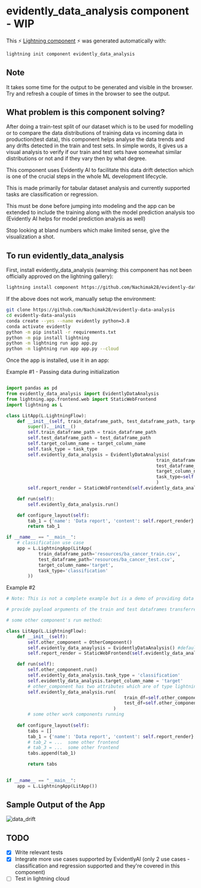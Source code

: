 # evidently_data_analysis component - WIP

This ⚡ [Lightning component](lightning.ai) ⚡ was generated automatically with:

```bash
lightning init component evidently_data_analysis
```

## Note
It takes some time for the output to be generated and visible in the browser. Try and refresh a couple of times in the browser to see the output.

## What problem is this component solving?
After doing a train-test split of our dataset which is to be used for modelling or to compare the data distributions of training data vs incoming data in production(test data), this component helps analyse the data trends and any drifts detected in the train and test sets. In simple words, it gives us a visual analysis to verify if our train and test sets have somewhat similar distributions or not and if they vary then by what degree.

This component uses Evidently AI to facilitate this data drift detection which is one of the crucial steps in the whole ML development lifecycle.

This is made primarily for tabular dataset analysis and currently supported tasks are classification or regression.

This must be done before jumping into modeling and the app can be extended to include the training along with the model prediction analysis too (Evidently AI helps for model prediction analysis as well)

Stop looking at bland numbers which make limited sense, give the visualization a shot.

## To run evidently_data_analysis

First, install evidently_data_analysis (warning: this component has not been officially approved on the lightning gallery):

```bash
lightning install component https://github.com/Nachimak28/evidently-data-analysis
```

If the above does not work, manually setup the environment:

```bash
git clone https://github.com/Nachimak28/evidently-data-analysis
cd evidently-data-analysis
conda create --yes --name evidently python=3.8
conda activate evidently
python -m pip install -r requirements.txt
python -m pip install lightning
python -m lightning run app app.py
python -m lightning run app app.py --cloud
```

Once the app is installed, use it in an app:

Example #1 - Passing data during initialization

```python

import pandas as pd
from evidently_data_analysis import EvidentlyDataAnalysis
from lightning.app.frontend.web import StaticWebFrontend
import lightning as L

class LitApp(L.LightningFlow):
    def __init__(self, train_dataframe_path, test_dataframe_path, target_column_name, task_type) -> None:
        super().__init__()
        self.train_dataframe_path = train_dataframe_path
        self.test_dataframe_path = test_dataframe_path
        self.target_column_name = target_column_name
        self.task_type = task_type
        self.evidently_data_analysis = EvidentlyDataAnalysis(
                                                        train_dataframe_path=self.train_dataframe_path,
                                                        test_dataframe_path=self.test_dataframe_path,
                                                        target_column_name=self.target_column_name,
                                                        task_type=self.task_type
                                                        )
        self.report_render = StaticWebFrontend(self.evidently_data_analysis.report_parent_path)

    def run(self):
        self.evidently_data_analysis.run()

    def configure_layout(self):
        tab_1 = {'name': 'Data report', 'content': self.report_render}
        return tab_1

if __name__ == "__main__":
    # classification use case
    app = L.LightningApp(LitApp(
            train_dataframe_path='resources/ba_cancer_train.csv',
            test_dataframe_path='resources/ba_cancer_test.csv',
            target_column_name='target',
            task_type='classification'
        ))

```

Example #2
```python
# Note: This is not a complete example but is a demo of providing data to the component during the execution of the run method of some other component instead of providing data during the initialization

# provide payload arguments of the train and test dataframes transferred from another component

# some other component's run method:

class LitApp(L.LightningFlow):
    def __init__(self):
        self.other_component = OtherComponent()
        self.evidently_data_anaylysis = EvidentlyDataAnalysis() #default initialization
        self.report_render = StaticWebFrontend(self.evidently_data_analysis.report_parent_path)

    def run(self):
        self.other_component.run()
        self.evidently_data_analysis.task_type = 'classification'
        self.evidently_data_analysis.target_column_name = 'target'
        # other_component has two attributes which are of type lightning.app.storage.payload.Payload
        self.evidently_data_analysis.run(
                                            train_df=self.other_component.train_df, 
                                            test_df=self.other_component.test_df
                                        )
        # some other work components running
    
    def configure_layout(self):
        tabs = []
        tab_1 = {'name': 'Data report', 'content': self.report_render}
        # tab_2 = ...  some other frontend
        # tab_3 = ...  some other frontend
        tabs.append(tab_1)

        return tabs
        

if __name__ == "__main__":
    app = L.LightningApp(LitApp())

```

## Sample Output of the App

![data_drift](https://user-images.githubusercontent.com/23210132/181892630-7a6afe2f-9ed1-43f3-9425-84c45fb8f665.PNG)

## TODO

- [x] Write relevant tests
- [x] Integrate more use cases supported by EvidentlyAI (only 2 use cases - classification and regression supported and they're covered in this component)
- [ ] Test in lightning cloud

